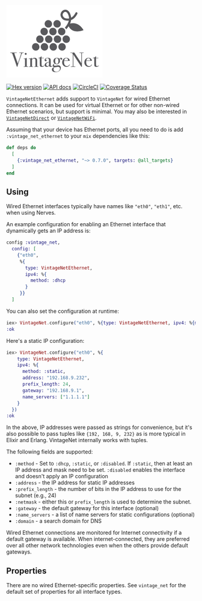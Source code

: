 ![vintage net logo](assets/logo.png)

[![Hex version](https://img.shields.io/hexpm/v/vintage_net_ethernet.svg "Hex version")](https://hex.pm/packages/vintage_net_ethernet)
[![API docs](https://img.shields.io/hexpm/v/vintage_net_ethernet.svg?label=hexdocs "API docs")](https://hexdocs.pm/vintage_net_ethernet/VintageNetEthernet.html)
[![CircleCI](https://circleci.com/gh/nerves-networking/vintage_net_ethernet.svg?style=svg)](https://circleci.com/gh/nerves-networking/vintage_net_ethernet)
[![Coverage Status](https://coveralls.io/repos/github/nerves-networking/vintage_net_ethernet/badge.svg?branch=master)](https://coveralls.io/github/nerves-networking/vintage_net_ethernet?branch=master)

`VintageNetEthernet` adds support to `VintageNet` for wired Ethernet
connections. It can be used for virtual Ethernet or for other non-wired Ethernet
scenarios, but support is minimal. You may also be interested in
[`VintageNetDirect`](https://github.com/nerves-networking/vintage_net_direct) or
[`VintageNetWiFi`](https://github.com/nerves-networking/vintage_net_direct).

Assuming that your device has Ethernet ports, all you need to do is add
`:vintage_net_ethernet` to your `mix` dependencies like this:

```elixir
def deps do
  [
    {:vintage_net_ethernet, "~> 0.7.0", targets: @all_targets}
  ]
end
```

## Using

Wired Ethernet interfaces typically have names like `"eth0"`, `"eth1"`, etc.
when using Nerves.

An example configuration for enabling an Ethernet interface that dynamically
gets an IP address is:

```elixir
config :vintage_net,
  config: [
    {"eth0",
     %{
       type: VintageNetEthernet,
       ipv4: %{
         method: :dhcp
       }
     }}
  ]
```

You can also set the configuration at runtime:

```elixir
iex> VintageNet.configure("eth0", %{type: VintageNetEthernet, ipv4: %{method: :dhcp}})
:ok
```

Here's a static IP configuration:

```elixir
iex> VintageNet.configure("eth0", %{
    type: VintageNetEthernet,
    ipv4: %{
      method: :static,
      address: "192.168.9.232",
      prefix_length: 24,
      gateway: "192.168.9.1",
      name_servers: ["1.1.1.1"]
    }
  })
:ok
```

In the above, IP addresses were passed as strings for convenience, but it's also
possible to pass tuples like `{192, 168, 9, 232}` as is more typical in Elixir
and Erlang. VintageNet internally works with tuples.

The following fields are supported:

* `:method` - Set to `:dhcp`, `:static`, or `:disabled`. If `:static`, then at
  least an IP address and mask need to be set. `:disabled` enables the interface
  and doesn't apply an IP configuration
* `:address` - the IP address for static IP addresses
* `:prefix_length` - the number of bits in the IP address to use for the subnet
  (e.g., 24)
* `:netmask` - either this or `prefix_length` is used to determine the subnet.
* `:gateway` - the default gateway for this interface (optional)
* `:name_servers` - a list of name servers for static configurations (optional)
* `:domain` - a search domain for DNS

Wired Ethernet connections are monitored for Internet connectivity if a default
gateway is available. When internet-connected, they are preferred over all other
network technologies even when the others provide default gateways.

## Properties

There are no wired Ethernet-specific properties. See `vintage_net` for the
default set of properties for all interface types.
